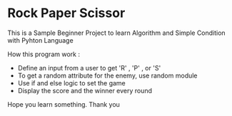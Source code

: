 # Rock Paper Scissor

This is a Sample Beginner Project to learn Algorithm and Simple Condition with Pyhton Language

How this program work :
* Define an input from a user to get 'R' , 'P' , or 'S'
* To get a random attribute for the enemy, use random module
* Use if and else logic to set the game
* Display the score and the winner every round

Hope you learn something. Thank you